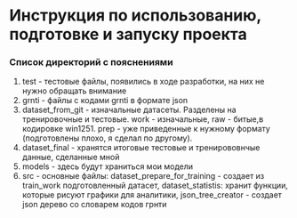 # Инструкция по использованию, подготовке и запуску проекта
### Список директорий с пояснениями

1) test - тестовые файлы, появились в ходе разработки, на них не нужно обращать внимание
2) grnti - файлы с кодами grnti в формате json
3) dataset_from_git - изначальные датасеты. Разделены на тренировочные и тестовые. work - изначальные,
raw - битые,в кодировке win1251. prep - уже приведенные к нужному формату (подготовлены плохо, я сделал по другому).
4) dataset_final - хранятся итоговые тестовые и тренирововнчые данные, сделанные мной
5) models - здесь будут храниться мои модели
6) src - основные файлы:  dataset_prepare_for_training - создает из train_work подготовленный датасет,
dataset_statistis: хранит функции, которые рисуют графики для аналитики, json_tree_creator - создает 
json дерево со словарем кодов грнти
